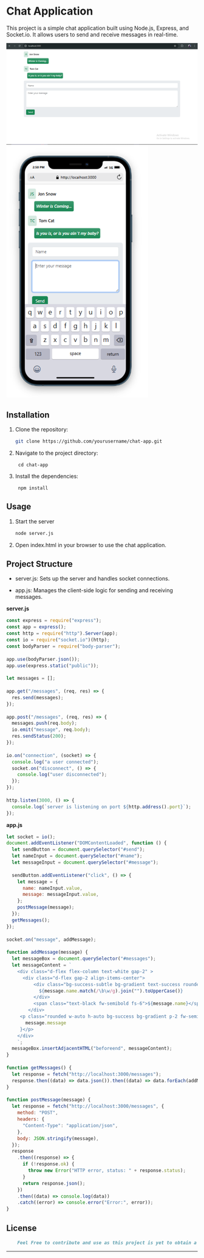 # Chat Application

This project is a simple chat application built using Node.js, Express, and Socket.io. It allows users to send and receive messages in real-time.

![Desktop view](./images/Desktop.PNG) ![Mobile view](./images/mobile.PNG)

## Installation

1. Clone the repository:
   ```bash
   git clone https://github.com/yourusername/chat-app.git
   ```
2. Navigate to the project directory:

   ```powershell-interactive
    cd chat-app
   ```

3. Install the dependencies:

   ```powershell-interactive
    npm install
   ```

## Usage

1. Start the server
   ```bash
   node server.js
   ```
2. Open index.html in your browser to use the chat application.

## Project Structure

- server.js: Sets up the server and handles socket connections.

- app.js: Manages the client-side logic for sending and receiving messages.

**server.js**

```javascript
const express = require("express");
const app = express();
const http = require("http").Server(app);
const io = require("socket.io")(http);
const bodyParser = require("body-parser");

app.use(bodyParser.json());
app.use(express.static("public"));

let messages = [];

app.get("/messages", (req, res) => {
  res.send(messages);
});

app.post("/messages", (req, res) => {
  messages.push(req.body);
  io.emit("message", req.body);
  res.sendStatus(200);
});

io.on("connection", (socket) => {
  console.log("a user connected");
  socket.on("disconnect", () => {
    console.log("user disconnected");
  });
});

http.listen(3000, () => {
  console.log(`server is listening on port ${http.address().port}`);
});
```

**app.js**

```javascript
let socket = io();
document.addEventListener("DOMContentLoaded", function () {
  let sendButton = document.querySelector("#send");
  let nameInput = document.querySelector("#name");
  let messageInput = document.querySelector("#message");

  sendButton.addEventListener("click", () => {
    let message = {
      name: nameInput.value,
      message: messageInput.value,
    };
    postMessage(message);
  });
  getMessages();
});

socket.on("message", addMessage);

function addMessage(message) {
  let messageBox = document.querySelector("#messages");
  let messageContent = `
    <div class="d-flex flex-column text-white gap-2" >
      <div class="d-flex gap-2 align-items-center">
          <div class="bg-success-subtle bg-gradient text-success rounded w-auto h-auto p-2 fw-semibold">
            ${message.name.match(/\b\w/g).join("").toUpperCase()}
          </div>
          <span class="text-black fw-semibold fs-6">${message.name}</span>
        </div>
     <p class="rounded w-auto h-auto bg-success bg-gradient p-2 fw-semibold align-self-start ms-4 fst-italic">${
       message.message
     }</p>
    </div>
    `;
  messageBox.insertAdjacentHTML("beforeend", messageContent);
}

function getMessages() {
  let response = fetch("http://localhost:3000/messages");
  response.then((data) => data.json()).then((data) => data.forEach(addMessage));
}

function postMessage(message) {
  let response = fetch("http://localhost:3000/messages", {
    method: "POST",
    headers: {
      "Content-Type": "application/json",
    },
    body: JSON.stringify(message),
  });
  response
    .then((response) => {
      if (!response.ok) {
        throw new Error("HTTP error, status: " + response.status);
      }
      return response.json();
    })
    .then((data) => console.log(data))
    .catch((error) => console.error("Error:", error));
}
```

## License

```md
    Feel Free to contribute and use as this project is yet to obtain a valid license
```

---
